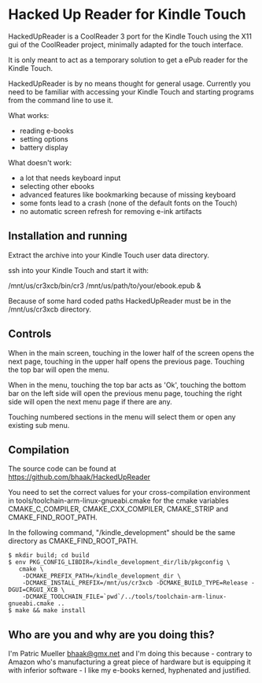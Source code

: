 Hacked Up Reader for Kindle Touch
=================================

HackedUpReader is a CoolReader 3 port for the Kindle Touch using the X11
gui of the CoolReader project, minimally adapted for the touch interface.

It is only meant to act as a temporary solution to get a ePub reader for
the Kindle Touch.

HackedUpReader is by no means thought for general usage. Currently you
need to be familiar with accessing your Kindle Touch and starting
programs from the command line to use it.

What works:
- reading e-books
- setting options
- battery display

What doesn't work:
- a lot that needs keyboard input
- selecting other ebooks
- advanced features like bookmarking because of missing keyboard
- some fonts lead to a crash (none of the default fonts on the Touch)
- no automatic screen refresh for removing e-ink artifacts

Installation and running
------------------------
Extract the archive into your Kindle Touch user data directory.

ssh into your Kindle Touch and start it with:

/mnt/us/cr3xcb/bin/cr3 /mnt/us/path/to/your/ebook.epub &

Because of some hard coded paths HackedUpReader must be in
the /mnt/us/cr3xcb directory.

Controls
--------
When in the main screen, touching in the lower half of the screen
opens the next page, touching in the upper half opens the previous
page. Touching the top bar will open the menu.

When in the menu, touching the top bar acts as 'Ok', touching the
bottom bar on the left side will open the previous menu page,
touching the right side will open the next menu page if there are any.

Touching numbered sections in the menu will select them or open any
existing sub menu.

Compilation
------------
The source code can be found at https://github.com/bhaak/HackedUpReader

You need to set the correct values for your cross-compilation
environment in tools/toolchain-arm-linux-gnueabi.cmake for the cmake
variables CMAKE_C_COMPILER, CMAKE_CXX_COMPILER, CMAKE_STRIP and
CMAKE_FIND_ROOT_PATH.

In the following command, "/kindle_development" should be the same
directory as CMAKE_FIND_ROOT_PATH.

    $ mkdir build; cd build
    $ env PKG_CONFIG_LIBDIR=/kindle_development_dir/lib/pkgconfig \
       cmake \
        -DCMAKE_PREFIX_PATH=/kindle_development_dir \
        -DCMAKE_INSTALL_PREFIX=/mnt/us/cr3xcb -DCMAKE_BUILD_TYPE=Release -DGUI=CRGUI_XCB \
        -DCMAKE_TOOLCHAIN_FILE=`pwd`/../tools/toolchain-arm-linux-gnueabi.cmake ..
    $ make && make install


Who are you and why are you doing this?
---------------------------------------
I'm Patric Mueller <bhaak@gmx.net> and I'm doing this because - contrary
to Amazon who's manufacturing a great piece of hardware but is equipping
it with inferior software - I like my e-books kerned, hyphenated and
justified.
